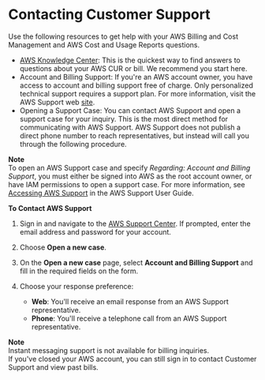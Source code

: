 # Contacting Customer Support<a name="billing-get-answers"></a>

Use the following resources to get help with your AWS Billing and Cost Management and AWS Cost and Usage Reports questions\.
+ [AWS Knowledge Center](http://aws.amazon.com/premiumsupport/knowledge-center/): This is the quickest way to find answers to questions about your AWS CUR or bill\. We recommend you start here\.
+ Account and Billing Support: If you're an AWS account owner, you have access to account and billing support free of charge\. Only personalized technical support requires a support plan\. For more information, visit the AWS Support web [site](https://aws.amazon.com/premiumsupport/)\.
+ Opening a Support Case: You can contact AWS Support and open a support case for your inquiry\. This is the most direct method for communicating with AWS Support\. AWS Support does not publish a direct phone number to reach representatives, but instead will call you through the following procedure\.

**Note**  
To open an AWS Support case and specify *Regarding: Account and Billing Support*, you must either be signed into AWS as the root account owner, or have IAM permissions to open a support case\. For more information, see [Accessing AWS Support](https://docs.aws.amazon.com/awssupport/latest/user/getting-started.html#accessing-support) in the AWS Support User Guide\.

**To Contact AWS Support**

1. Sign in and navigate to the [AWS Support Center](http://aws.amazon.com/support)\. If prompted, enter the email address and password for your account\. 

1. Choose **Open a new case**\. 

1. On the **Open a new case** page, select **Account and Billing Support** and fill in the required fields on the form\.

1. Choose your response preference:
   + **Web**: You'll receive an email response from an AWS Support representative\.
   + **Phone**: You'll receive a telephone call from an AWS Support representative\.

**Note**  
Instant messaging support is not available for billing inquiries\.  
If you've closed your AWS account, you can still sign in to contact Customer Support and view past bills\.